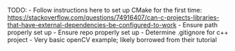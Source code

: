 TODO:
    - Follow instructions here to set up CMake for the first time: https://stackoverflow.com/questions/74916407/can-c-projects-libraries-that-have-external-dependencies-be-configured-to-work
    - Ensure path properly set up
    - Ensure repo properly set up
    - Determine .gitignore for c++ project
    - Very basic openCV example; likely borrowed from their tutorial
